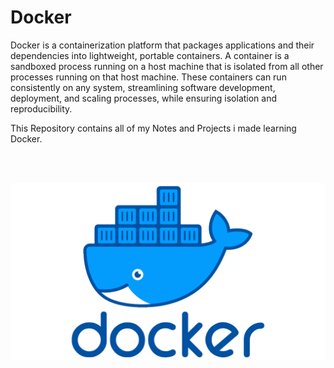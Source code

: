 # Docker 

Docker is a containerization platform that packages applications and their dependencies into lightweight, portable containers. A container is a sandboxed process running on a host machine that is isolated from all other processes running on that host machine. These containers can run consistently on any system, streamlining software development, deployment, and scaling processes, while ensuring isolation and reproducibility.

This Repository contains all of my Notes and Projects i made learning Docker.

<br>
<br>

![Docker logo](.assets/root/docker.png)


<br>
<br>
<br>
<br>
